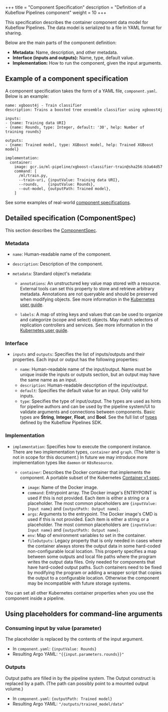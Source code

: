+++
title = "Component Specification"
description = "Definition of a Kubeflow Pipelines component"
weight = 10
+++

This specification describes the container component data model for Kubeflow
Pipelines. The data model is serialized to a file in YAML format for sharing.

Below are the main parts of the component definition:

* **Metadata:** Name, description, and other metadata.
* **Interface (inputs and outputs):** Name, type, default value.
* **Implementation:** How to run the component, given the input arguments.

## Example of a component specification

A component specification takes the form of a YAML file, `component.yaml`. Below
is an example:

```
name: xgboost4j - Train classifier
description: Trains a boosted tree ensemble classifier using xgboost4j

inputs:
- {name: Training data URI}
- {name: Rounds, type: Integer, default: '30', help: Number of training rounds}

outputs:
- {name: Trained model, type: XGBoost model, help: Trained XGBoost model}

implementation:
  container:
    image: gcr.io/ml-pipeline/xgboost-classifier-train@sha256:b3a64d57
    command: [
      /ml/train.py,
      --train-uri, {inputValue: Training data URI},
      --rounds,    {inputValue: Rounds},
      --out-model, {outputPath: Trained model},
    ]
```

See some examples of real-world 
[component specifications](https://github.com/kubeflow/pipelines/search?q=filename%3Acomponent.yaml&unscoped_q=filename%3Acomponent.yaml).

## Detailed specification (ComponentSpec)

This section describes the 
[ComponentSpec](https://github.com/kubeflow/pipelines/blob/master/sdk/python/kfp/components/_structures.py).

### Metadata

* `name`: Human-readable name of the component.
* `description`: Description of the component.
* `metadata`: Standard object's metadata:

    * `annotations`: An unstructured key value map
        stored with a resource. External tools can set this property to store and
        retrieve arbitrary metadata. Annotations are not queryable and should be
        preserved when modifying objects. See more information in the
        [Kubernetes user guide](http://kubernetes.io/docs/user-guide/annotations).

    * `labels`: A map of string keys and values that can be used to
        organize and categorize (scope and select) objects. May match selectors
        of replication controllers and services. See more information in the
        [Kubernetes user guide](http://kubernetes.io/docs/user-guide/labels).

### Interface

* `inputs` and `outputs`:
    Specifies the list of inputs/outputs and their properties. Each input or
    output has the following properties:

    * `name`: Human-readable name of the input/output. Name must be
        unique inside the inputs or outputs section, but an output may have the
        same name as an input.
    * `description`: Human-readable description of the input/output.
    * `default`: Specifies the default value for an input. Only
        valid for inputs.
    * `type`: Specifies the type of input/output. The types are used
        as hints for pipeline authors and can be used by the pipeline system/UI
        to validate arguments and connections between components. Basic types
        are **String**, **Integer**, **Float**, and **Bool**. See the full list
        of [types](https://github.com/kubeflow/pipelines/blob/master/sdk/python/kfp/dsl/types.py)
        defined by the Kubeflow Pipelines SDK.

### Implementation

* `implementation`: Specifies how to execute the component instance.
    There are two implementation types,  `container` and `graph`. (The latter is
    not in scope for this document.) In future we may introduce more 
    implementation types like `daemon` or `K8sResource`.

    * `container`:
        Describes the Docker container that implements the component. A portable 
        subset of the Kubernetes
        [Container v1 spec](https://kubernetes.io/docs/reference/generated/kubernetes-api/v1.12/#container-v1-core).

        * `image`: Name of the Docker image.
        * `command`: Entrypoint array. The Docker image's
            ENTRYPOINT is used if this is not provided. Each item is either a
            string or a placeholder. The most common placeholders are
            `{inputValue: Input name}` and `{outputPath: Output name}`.
        * `args`: Arguments to the entrypoint. The Docker
            image's CMD is used if this is not provided. Each item is either a
            string or a placeholder. The most common placeholders are
            `{inputValue: Input name}` and `{outputPath: Output name}`.
        * `env`: Map of environment variables to set in the container.
        * `fileOutputs`: Legacy property that is only needed in
            cases where the container always stores the output data in some
            hard-coded non-configurable local location. This property specifies
            a map between some outputs and local file paths where the program
            writes the output data files. Only needed for components that have
            hard-coded output paths. Such containers need to be fixed by
            modifying the program or adding a wrapper script that copies the
            output to a configurable location. Otherwise the component may be
            incompatible with future storage systems.

You can set all other Kubernetes container properties when you
use the component inside a pipeline.

## Using placeholders for command-line arguments

### Consuming input by value (parameter)

The placeholder is replaced by the contents of the input argument.

* In `component.yaml`: `{inputValue: Rounds}`
* Resulting Argo YAML: `"{{input.parameters.rounds}}"`

### Outputs

Output paths are filled in by the pipeline system. The Output construct is
replaced by a path. (The path can possibly point to a mounted output volume.)

* In `component.yaml`: `{outputPath: Trained model}`
* Resulting Argo YAML: `"/outputs/trained_model/data"`